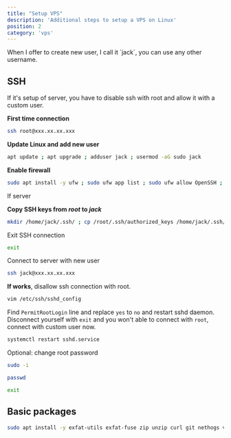 ```yaml
---
title: "Setup VPS"
description: 'Additional steps to setup a VPS on Linux'
position: 2
category: 'vps'
---
```


<content-alert type="warning">
When I offer to create new user, I call it `jack`, you can use any other username.

</content-alert>

<update-username></update-username>

## SSH

If it's setup of server, you have to disable ssh with root and allow it with a custom user.

**First time connection**

```bash
ssh root@xxx.xx.xx.xxx
```

**Update Linux and add new user**

```bash
apt update ; apt upgrade ; adduser jack ; usermod -aG sudo jack
```

**Enable firewall**

```bash
sudo apt install -y ufw ; sudo ufw app list ; sudo ufw allow OpenSSH ; sudo ufw enable ; sudo ufw status
```

<content-alert type="info"> If server

**Copy SSH keys from *root* to *jack***

```bash
mkdir /home/jack/.ssh/ ; cp /root/.ssh/authorized_keys /home/jack/.ssh/ ; chown -R jack:jack /home/jack/.ssh/ ; chmod -R 700 /home/jack/.ssh/
```

Exit SSH connection

```bash
exit
```

Connect to server with new user

```bash
ssh jack@xxx.xx.xx.xxx
```

**If works**, disallow ssh connection with root.

```bash
vim /etc/ssh/sshd_config
```

Find `PermitRootLogin` line and replace `yes` to `no` and restart sshd daemon. Disconnect yourself with `exit` and you won't able to connect with `root`, connect with custom user now.

```bash
systemctl restart sshd.service
```

</content-alert>

<content-alert type="info"> Optional: change root password

```bash
sudo -i
```

```bash
passwd
```

```bash
exit
```

</content-alert>

## Basic packages

```bash
sudo apt install -y exfat-utils exfat-fuse zip unzip curl git nethogs vim ssh net-tools
```
